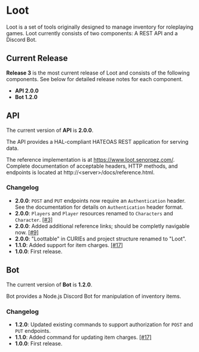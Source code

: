 # Loot

Loot is a set of tools originally designed to manage inventory for roleplaying games. Loot currently consists of two components: A REST API and a Discord Bot.

## Current Release

**Release 3** is the most current release of Loot and consists of the following components. See below for detailed release notes for each component.

* **API 2.0.0**
* **Bot 1.2.0**

## API
The current version of **API** is **2.0.0**.

The API provides a HAL-compliant HATEOAS REST application for serving data.

The reference implementation is at https://www.loot.senorpez.com/. Complete documentation of acceptable headers, HTTP methods, and endpoints is located at http://\<server\>/docs/reference.html.

### Changelog

* **2.0.0**: `POST` and `PUT` endpoints now require an `Authentication` header. See the documentation for details on `Authentication` header format.
* **2.0.0**: `Players` and `Player` resources renamed to `Characters` and `Character`. [[#3]](https://github.com/SenorPez/scaling-chainsaw/issues/3)
* **2.0.0**: Added additional reference links; should be completly navigable now. [[#9]](https://github.com/SenorPez/scaling-chainsaw/issues/9)
* **2.0.0**: "Loottable" in CURIEs and project structure renamed to "Loot".
* **1.1.0**: Added support for item charges. [[#17]](https://github.com/SenorPez/scaling-chainsaw/issues/17)
* **1.0.0**: First release.

## Bot

The current version of **Bot** is **1.2.0**.

Bot provides a Node.js Discord Bot for manipulation of inventory items.

### Changelog

* **1.2.0**: Updated existing commands to support authorization for `POST` and `PUT` endpoints.
* **1.1.0**: Added command for updating item charges. [[#17]](https://github.com/SenorPez/scaling-chainsaw/issues/17)
* **1.0.0**: First release.
